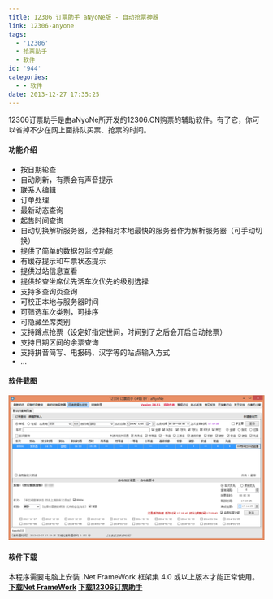 ```yaml
---
title: 12306 订票助手 aNyoNe版 - 自动抢票神器
link: 12306-anyone
tags:
  - '12306'
  - 抢票助手
  - 软件
id: '944'
categories:
  - - 软件
date: 2013-12-27 17:35:25
---
```


12306订票助手是由aNyoNe所开发的12306.CN购票的辅助软件。有了它，你可以省掉不少在网上面排队买票、抢票的时间。

#### 功能介绍

*   按日期轮查
*   自动刷新，有票会有声音提示
*   联系人编辑
*   订单处理
*   最新动态查询
*   起售时间查询
*   自动切换解析服务器，选择相对本地最快的服务器作为解析服务器（可手动切换）
*   提供了简单的数据包监控功能
*   有缓存提示和车票状态提示
*   提供过站信息查看
*   提供轮查坐席优先活车次优先的级别选择
*   支持多查询页查询
*   可校正本地与服务器时间
*   可筛选车次类别，可排序
*   可隐藏坐席类别
*   支持蹲点抢票（设定好指定世间，时间到了之后会开启自动抢票）
*   支持日期区间的余票查询
*   支持拼音简写、电报码、汉字等的站点输入方式
*   …

#### 软件截图

![12306](../images/uploads/2013/12/12306.png)

#### 软件下载

本程序需要电脑上安装 .Net FrameWork 框架集 4.0 或以上版本才能正常使用。 **[**下载**Net FrameWork](http://download.microsoft.com/download/9/5/A/95A9616B-7A37-4AF6-BC36-D6EA96C8DAAE/dotNetFx40_Full_x86_x64.exe) [下载12306订票助手](http://pan.baidu.com/s/1ntFKjv7)[](http://download.microsoft.com/download/9/5/A/95A9616B-7A37-4AF6-BC36-D6EA96C8DAAE/dotNetFx40_Full_x86_x64.exe)**